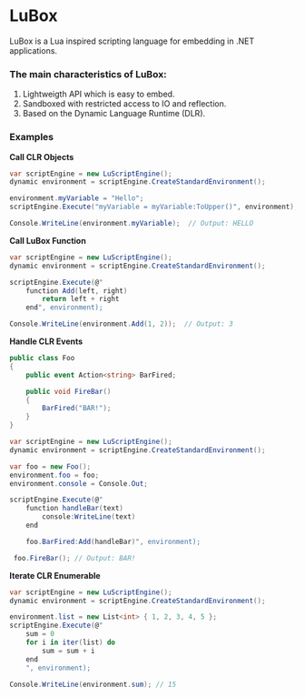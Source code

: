 # LuBox
LuBox is a Lua inspired scripting language for embedding in .NET applications.

### The main characteristics of LuBox:

1. Lightweigth API which is easy to embed.
2. Sandboxed with restricted access to IO and reflection.
3. Based on the Dynamic Language Runtime (DLR).

### Examples ###
**Call CLR Objects**
```csharp
var scriptEngine = new LuScriptEngine();
dynamic environment = scriptEngine.CreateStandardEnvironment();

environment.myVariable = "Hello";
scriptEngine.Execute("myVariable = myVariable:ToUpper()", environment);

Console.WriteLine(environment.myVariable);  // Output: HELLO
```

**Call LuBox Function**
```csharp
var scriptEngine = new LuScriptEngine();
dynamic environment = scriptEngine.CreateStandardEnvironment();

scriptEngine.Execute(@"
    function Add(left, right)
        return left + right
    end", environment);

Console.WriteLine(environment.Add(1, 2));  // Output: 3
```

**Handle CLR Events**
```csharp
public class Foo
{
    public event Action<string> BarFired;

    public void FireBar()
    {
        BarFired("BAR!");
    }
}
```
```csharp
var scriptEngine = new LuScriptEngine();
dynamic environment = scriptEngine.CreateStandardEnvironment();

var foo = new Foo();
environment.foo = foo;
environment.console = Console.Out;

scriptEngine.Execute(@"
    function handleBar(text)
        console:WriteLine(text)
    end

    foo.BarFired:Add(handleBar)", environment);

 foo.FireBar(); // Output: BAR!
```

**Iterate CLR Enumerable**
```csharp
var scriptEngine = new LuScriptEngine();
dynamic environment = scriptEngine.CreateStandardEnvironment();

environment.list = new List<int> { 1, 2, 3, 4, 5 };
scriptEngine.Execute(@"
    sum = 0
    for i in iter(list) do
        sum = sum + i
    end
    ", environment);

Console.WriteLine(environment.sum); // 15
```
